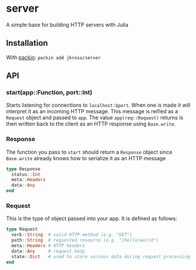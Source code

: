 
# server

A simple base for building HTTP servers with Julia

## Installation

With [packin](//github.com/jkroso/packin): `packin add jkroso/server`

## API

### start(app::Function, port::Int)

Starts listening for connections to `localhost:$port`. When one is made it will interpret it as an incoming HTTP message. This message is reified as a `Request` object and passed to `app`. The value `app(req::Request)` returns is then written back to the client as an HTTP response using `Base.write`.

### Response

The function you pass to `start` should return a `Response` object since `Base.write` already knows how to serialize it as an HTTP message

```julia
type Response
  status::Int
  meta::Headers
  data::Any
end
```

### Request

This is the type of object passed into your app. It is defined as follows:

```julia
type Request
  verb::String  # valid HTTP method (e.g. "GET")
  path::String  # requested resource (e.g. "/hello/world")
  meta::Headers # HTTP headers
  data::Any     # request body
  state::Dict   # used to store various data during request processing
end
```
